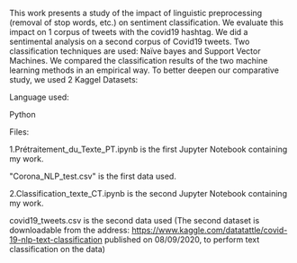 This work presents a study of the impact of linguistic preprocessing (removal of stop words, etc.) on sentiment classification. We evaluate this impact on 1 corpus of tweets with the covid19 hashtag. We did a sentimental analysis on a second corpus of Covid19 tweets. Two classification techniques are used: Naïve bayes and Support Vector Machines. We compared the classification results of the two machine learning methods in an empirical way.
To better deepen our comparative study, we used 2 Kaggel Datasets:

Language used:

Python

Files:

1.Prétraitement_du_Texte_PT.ipynb is the first Jupyter Notebook containing my work.

"Corona_NLP_test.csv" is the first data used.
    
2.Classification_texte_CT.ipynb is the second Jupyter Notebook containing my work.

covid19_tweets.csv is the second data used (The second dataset is downloadable from the address: https://www.kaggle.com/datatattle/covid-19-nlp-text-classification       published on 08/09/2020, to perform text classification on the data)

